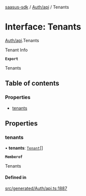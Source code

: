 [saasus-sdk](../README.md) / [Auth/api](../modules/Auth_api.md) / Tenants

# Interface: Tenants

[Auth/api](../modules/Auth_api.md).Tenants

Tenant Info

**`Export`**

Tenants

## Table of contents

### Properties

- [tenants](Auth_api.Tenants.md#tenants)

## Properties

### tenants

• **tenants**: [`Tenant`](Auth_api.Tenant.md)[]

**`Memberof`**

Tenants

#### Defined in

[src/generated/Auth/api.ts:1887](https://github.com/saasus-platform/saasus-sdk-javascript/blob/6b95732/src/generated/Auth/api.ts#L1887)
